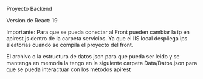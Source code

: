 Proyecto Backend


Version de React: 19

Importante: Para que se pueda conectar al Front
pueden cambiar la ip en apirest.js dentro de la 
carpeta servicios. Ya que el IIS local despliega ips aleatorias cuando se compila el proyecto del front.

El archivo o la estructura de datos json para que pueda ser leido y se mantenga en memoria la tengo en la
siguiente carpeta Data/Datos.json para que se pueda interactuar con los métodos apirest
